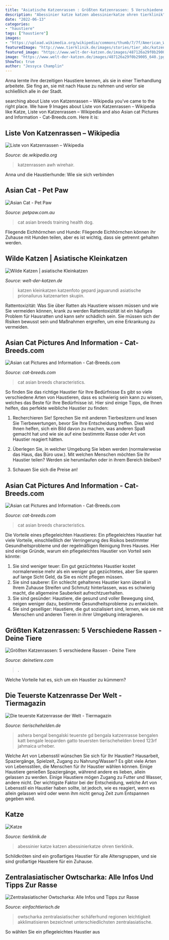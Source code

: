 ```yaml
---
title: "Asiatische Katzenrassen : Größten Katzenrassen: 5 Verschiedene Rassen"
description: "Abessinier katze katzen abessinierkatze ohren tierklinik"
date: "2022-06-13"
categories:
- "haustiere"
tags: ["haustiere"]
images:
- "https://upload.wikimedia.org/wikipedia/commons/thumb/7/7f/American_Wirehair_-_CFF_cat_show_Heinola_2008-05-04_IMG_8721.JPG/200px-American_Wirehair_-_CFF_cat_show_Heinola_2008-05-04_IMG_8721.JPG"
featuredImage: "http://www.tierklinik.de/images/stories/tier_abc/katzen/abessinierkatze/abessinierkatze3.jpg"
featured_image: "https://www.welt-der-katzen.de/images/487126a29f0b29005_640.jpg"
image: "https://www.welt-der-katzen.de/images/487126a29f0b29005_640.jpg"
ShowToc: true
author: "Jessyca Champlin"
---
```



Anna lernte ihre derzeitigen Haustiere kennen, als sie in einer Tierhandlung arbeitete. Sie fing an, sie mit nach Hause zu nehmen und verlor sie schließlich alle in der Stadt.

	

		
searching about Liste von Katzenrassen – Wikipedia you've came to the right place. We have 9 Images about Liste von Katzenrassen – Wikipedia like Katze, Liste von Katzenrassen – Wikipedia and also Asian cat Pictures and Information - Cat-Breeds.com. Here it is:
		
    
## Liste Von Katzenrassen – Wikipedia

<img loading=lazy src="https://upload.wikimedia.org/wikipedia/commons/thumb/7/7f/American_Wirehair_-_CFF_cat_show_Heinola_2008-05-04_IMG_8721.JPG/200px-American_Wirehair_-_CFF_cat_show_Heinola_2008-05-04_IMG_8721.JPG" onerror="this.onerror=null;this.src='https://tse2.mm.bing.net/th?id=OIP.qv95daW01lmyFbBZAh7-eAHaHX&amp;pid=15.1';" alt="Liste von Katzenrassen – Wikipedia">

_Source: de.wikipedia.org_

>katzenrassen awh wirehair. 

	

Anna und die Haustierhunde: Wie sie sich verbinden

    
## Asian Cat - Pet Paw

<img loading=lazy src="https://www.petpaw.com.au/wp-content/uploads/2012/10/Asian-Cat.jpg" onerror="this.onerror=null;this.src='https://tse3.mm.bing.net/th?id=OIP.2lvXbu-v_xZoF46NGJONVQHaFs&amp;pid=15.1';" alt="Asian Cat - Pet Paw">

_Source: petpaw.com.au_

>cat asian breeds training health dog. 

	

Fliegende Eichhörnchen und Hunde: Fliegende Eichhörnchen können ihr Zuhause mit Hunden teilen, aber es ist wichtig, dass sie getrennt gehalten werden.

    
## Wilde Katzen | Asiatische Kleinkatzen

<img loading=lazy src="https://www.welt-der-katzen.de/images/487126a29f0b29005_640.jpg" onerror="this.onerror=null;this.src='https://tse1.mm.bing.net/th?id=OIP.ygOwauIk58d_lvy91L248AHaE7&amp;pid=15.1';" alt="Wilde Katzen | asiatische Kleinkatzen">

_Source: welt-der-katzen.de_

>katzen kleinkatzen katzenfoto gepard jaguarundi asiatische prionailurus katzenarten skupin. 

	

Rattentoxizität: Was Sie über Ratten als Haustiere wissen müssen und wie Sie vermeiden können, krank zu werden
Rattentoxizität ist ein häufiges Problem für Hausratten und kann sehr schädlich sein. Sie müssen sich der Risiken bewusst sein und Maßnahmen ergreifen, um eine Erkrankung zu vermeiden.

    
## Asian Cat Pictures And Information - Cat-Breeds.com

<img loading=lazy src="https://farm5.staticflickr.com/4318/35861112460_798451bea4_z.jpg" onerror="this.onerror=null;this.src='https://tse1.mm.bing.net/th?id=OIP.n4KYScblECU7PXUMDGlaEgHaE8&amp;pid=15.1';" alt="Asian cat Pictures and Information - Cat-Breeds.com">

_Source: cat-breeds.com_

>cat asian breeds characteristics. 

	

So finden Sie das richtige Haustier für Ihre Bedürfnisse
Es gibt so viele verschiedene Arten von Haustieren, dass es schwierig sein kann zu wissen, welches das Beste für Ihre Bedürfnisse ist. Hier sind einige Tipps, die Ihnen helfen, das perfekte weibliche Haustier zu finden:
1. Recherchieren Sie! Sprechen Sie mit anderen Tierbesitzern und lesen Sie Tierbewertungen, bevor Sie Ihre Entscheidung treffen. Dies wird Ihnen helfen, sich ein Bild davon zu machen, was anderen Spaß gemacht hat und wie sie auf eine bestimmte Rasse oder Art von Haustier reagiert hätten.

2. Überlegen Sie, in welcher Umgebung Sie leben werden (normalerweise das Haus, das Büro usw.). Mit welchen Menschen möchten Sie Ihr Haustier teilen? Werden sie herumlaufen oder in ihrem Bereich bleiben?

3. Schauen Sie sich die Preise an!

    
## Asian Cat Pictures And Information - Cat-Breeds.com

<img loading=lazy src="https://farm1.staticflickr.com/875/39857826770_9926ea26be_z.jpg" onerror="this.onerror=null;this.src='https://tse4.mm.bing.net/th?id=OIP.gtff1KiBzYW2LKtZsmR3KAHaE8&amp;pid=15.1';" alt="Asian cat Pictures and Information - Cat-Breeds.com">

_Source: cat-breeds.com_

>cat asian breeds characteristics. 

	

Die Vorteile eines pflegeleichten Haustieres:
Ein pflegeleichtes Haustier hat viele Vorteile, einschließlich der Verringerung des Risikos bestimmter Gesundheitsprobleme und der regelmäßigen Reinigung Ihres Hauses. Hier sind einige Gründe, warum ein pflegeleichtes Haustier von Vorteil sein könnte:
1) Sie sind weniger teuer: Ein gut gezüchtetes Haustier kostet normalerweise mehr als ein weniger gut gezüchtetes, aber Sie sparen auf lange Sicht Geld, da Sie es nicht pflegen müssen.
2) Sie sind sauberer: Ein schlecht gehaltenes Haustier kann überall in Ihrem Zuhause Streifen und Schmutz hinterlassen, was es schwierig macht, die allgemeine Sauberkeit aufrechtzuerhalten.
3) Sie sind gesünder: Haustiere, die gesund und voller Bewegung sind, neigen weniger dazu, bestimmte Gesundheitsprobleme zu entwickeln.
4) Sie sind geselliger: Haustiere, die gut sozialisiert sind, lernen, wie sie mit Menschen und anderen Tieren in ihrer Umgebung interagieren.

    
## Größten Katzenrassen: 5 Verschiedene Rassen - Deine Tiere

<img loading=lazy src="https://deinetiere.com/wp-content/uploads/2019/02/norwegische-waldkatze.jpg" onerror="this.onerror=null;this.src='https://tse2.mm.bing.net/th?id=OIP.78adBUz2GUtIoKMjfOBP3gHaE8&amp;pid=15.1';" alt="Größten Katzenrassen: 5 verschiedene Rassen - Deine Tiere">

_Source: deinetiere.com_

>. 

	

Welche Vorteile hat es, sich um ein Haustier zu kümmern?

    
## Die Teuerste Katzenrasse Der Welt - Tiermagazin

<img loading=lazy src="https://www.tierischehelden.de/wp-content/uploads/2016/02/Ashera-GD-leoparden-katze.jpg" onerror="this.onerror=null;this.src='https://tse4.mm.bing.net/th?id=OIP.k0kfQA1zYzbmAR0zavdNjwAAAA&amp;pid=15.1';" alt="Die teuerste Katzenrasse der Welt - Tiermagazin">

_Source: tierischehelden.de_

>ashera bengal bengalski teuerste gd bengala katzenrasse bengalen katt bengale leoparden gatto teuersten tierischehelden breed 123rf jahmaica urheber. 

	

Welche Art von Lebensstil wünschen Sie sich für Ihr Haustier? Hausarbeit, Spaziergänge, Spielzeit, Zugang zu Nahrung/Wasser?
Es gibt viele Arten von Lebensstilen, die Menschen für ihr Haustier wählen können. Einige Haustiere genießen Spaziergänge, während andere es lieben, allein gelassen zu werden. Einige Haustiere mögen Zugang zu Futter und Wasser, andere nicht. Der wichtigste Faktor bei der Entscheidung, welche Art von Lebensstil ein Haustier haben sollte, ist jedoch, wie es reagiert, wenn es allein gelassen wird oder wenn ihm nicht genug Zeit zum Entspannen gegeben wird.

    
## Katze

<img loading=lazy src="http://www.tierklinik.de/images/stories/tier_abc/katzen/abessinierkatze/abessinierkatze3.jpg" onerror="this.onerror=null;this.src='https://tse4.mm.bing.net/th?id=OIP.oUPOEDMJ1B80Pk9PZMy4owAAAA&amp;pid=15.1';" alt="Katze">

_Source: tierklinik.de_

>abessinier katze katzen abessinierkatze ohren tierklinik. 

	

Schildkröten sind ein großartiges Haustier für alle Altersgruppen, und sie sind großartige Haustiere für ein Zuhause.

    
## Zentralasiatischer Owtscharka: Alle Infos Und Tipps Zur Rasse

<img loading=lazy src="https://einfachtierisch.de/media/cache/breed_article/products/shutterstock-1436829920-5d4022a3c4bfa.jpg?595617" onerror="this.onerror=null;this.src='https://tse3.mm.bing.net/th?id=OIP.Fer7pTFb_LNasC7DCfkx1AHaGK&amp;pid=15.1';" alt="Zentralasiatischer Owtscharka: Alle Infos und Tipps zur Rasse">

_Source: einfachtierisch.de_

>owtscharka zentralasiatischer schäferhund regionen leichtigkeit akklimatisieren bezeichnet unterschiedlichsten zentralasiatische. 

	

So wählen Sie ein pflegeleichtes Haustier aus

